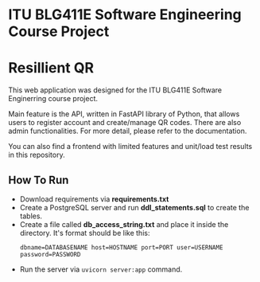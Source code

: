 # ITU BLG411E Software Engineering Course Project
# Resillient QR
This web application was designed for the ITU BLG411E Software Enginerring course project.

Main feature is the API, written in FastAPI library of Python, that allows users to register account and create/manage QR codes. There are also admin functionalities. For more detail, please refer to the documentation.

You can also find a frontend with limited features and unit/load test results in this repository.

## How To Run
* Download requirements via **requirements.txt**
* Create a PostgreSQL server and run **ddl_statements.sql** to create the tables.
* Create a file called **db_access_string.txt** and place it inside the directory. It's format should be like this:
  ```
  dbname=DATABASENAME host=HOSTNAME port=PORT user=USERNAME password=PASSWORD 
  ```
* Run the server via  `uvicorn server:app` command.